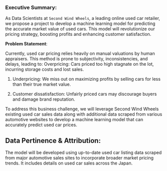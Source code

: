 ### Executive Summary:

As Data Scientists at `Second Wind Wheels`, a leading online used car retailer, we propose a project to develop a machine learning model for predicting the accurate market value of used cars. This model will revolutionize our pricing strategy, boosting profits and enhancing customer satisfaction.

**Problem Statement**:

Currently, used car pricing relies heavily on manual valuations by human appraisers. This method is prone to subjectivity, inconsistencies, and delays, leading to:
Overpricing: Cars priced too high stagnate on the lot, incurring storage costs and lost sales.

1. Underpricing: We miss out on maximizing profits by selling cars for less than their true market value.

2. Customer dissatisfaction: Unfairly priced cars may discourage buyers and damage brand reputation.

To address this business challenge, we will leverage Second Wind Wheels existing used car sales data along with additional data scraped from various automotive websites to develop a machine learning model that can accurately predict used car prices.

## Data Pertinence & Attribution:
The model will be developed using up-to-date used car listing data scraped from major automotive sales sites to incorporate broader market pricing trends. It includes details on used car sales across the Japan.
